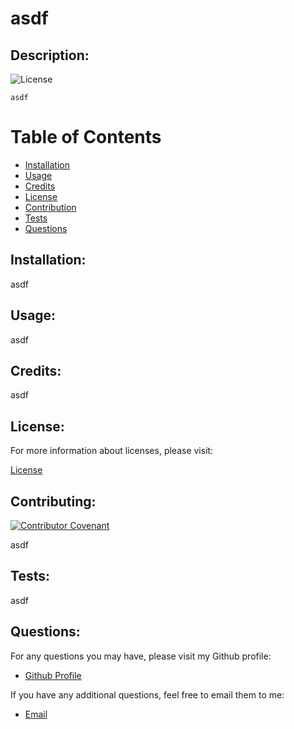 
  # asdf

  
  ## Description:

  ![License](https://img.shields.io/badge/License-MIT-blue.svg "License Badge")

    asdf


  # Table of Contents

  - [Installation](#installation)
  - [Usage](#usage)
  - [Credits](#credits)
  - [License](#license)
  - [Contribution](#contributing)
  - [Tests](#tests)
  - [Questions](#questions)

  ## Installation:

  asdf


  ## Usage:

  asdf


  ## Credits:

  asdf


  ## License:

  For more information about licenses, please visit:

  [License](https://opensource.org/licenses/MIT)


  ## Contributing:

  [![Contributor Covenant](https://img.shields.io/badge/Contributor%20Covenant-v2.0%20adopted-ff69b4.svg)](CODE_OF_CONDUCT.md)
  
  asdf



  ## Tests:

  asdf

  
  ## Questions:

  For any questions you may have, please visit my Github profile:
  - [Github Profile](https://github.com/asdf)

  If you have any additional questions, feel free to email them to me:
  - [Email](asdf)

